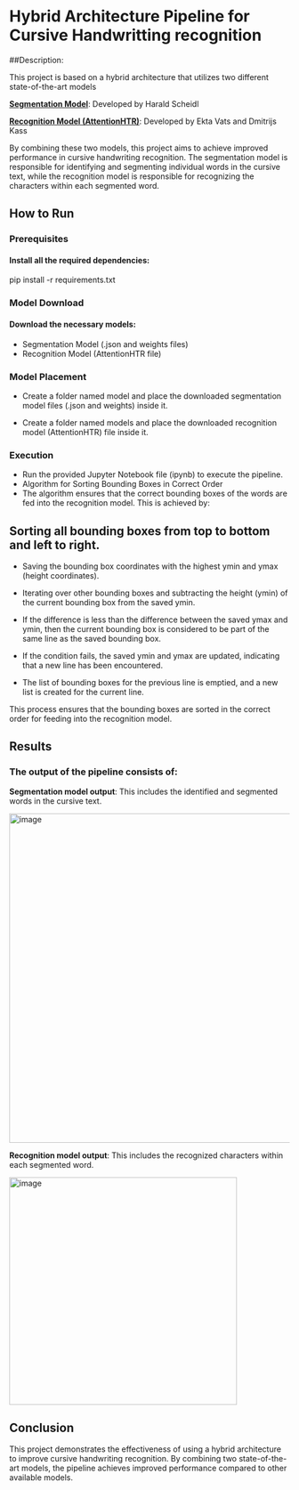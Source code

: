 # Hybrid Architecture Pipeline for Cursive Handwritting recognition

##Description:

This project is based on a hybrid architecture that utilizes two different state-of-the-art models

[**Segmentation Model**](https://drive.google.com/drive/folders/1tgRiiQk3793rexpa0fjNa0f21RnScOkv?usp=share_link): Developed by Harald Scheidl

[**Recognition Model (AttentionHTR)**](https://drive.google.com/file/d/1dXTJC57QcrZLjVDKRiqwx6s37Q6_oZxq/view?usp=share_link
): Developed by Ekta Vats and Dmitrijs Kass

By combining these two models, this project aims to achieve improved performance in cursive handwriting recognition. The segmentation model is responsible for identifying and segmenting individual words in the cursive text, while the recognition model is responsible for recognizing the characters within each segmented word.

## How to Run

### Prerequisites

#### Install all the required dependencies:

pip install -r requirements.txt

### Model Download

#### Download the necessary models:

* Segmentation Model (.json and weights files)
* Recognition Model (AttentionHTR file)

### Model Placement

* Create a folder named model and place the downloaded segmentation model files (.json and weights) inside it.

* Create a folder named models and place the downloaded recognition model (AttentionHTR) file inside it.

### Execution

* Run the provided Jupyter Notebook file (ipynb) to execute the pipeline.
* Algorithm for Sorting Bounding Boxes in Correct Order
* The algorithm ensures that the correct bounding boxes of the words are fed into the recognition model. This is achieved by:

## Sorting all bounding boxes from top to bottom and left to right.

* Saving the bounding box coordinates with the highest ymin and ymax (height coordinates).

* Iterating over other bounding boxes and subtracting the height (ymin) of the current bounding box from the saved ymin.

* If the difference is less than the difference between the saved ymax and ymin, then the current bounding box is considered to be part of the same line as the saved bounding box.

* If the condition fails, the saved ymin and ymax are updated, indicating that a new line has been encountered.

* The list of bounding boxes for the previous line is emptied, and a new list is created for the current line.

This process ensures that the bounding boxes are sorted in the correct order for feeding into the recognition model.

## Results

### The output of the pipeline consists of:

**Segmentation model output**: This includes the identified and segmented words in the cursive text.

<img width="592" alt="image" src="https://github.com/JeethuSrini/HybridCursiveRecognition/assets/85613102/f4995bef-6ebd-4021-b71e-b5ab1bc10f3a">


**Recognition model output**: This includes the recognized characters within each segmented word.

<img width="409" alt="image" src="https://github.com/JeethuSrini/HybridCursiveRecognition/assets/85613102/8ca49b85-dca2-484c-9423-ed0518b0a9e6">


## Conclusion

This project demonstrates the effectiveness of using a hybrid architecture to improve cursive handwriting recognition. By combining two state-of-the-art models, the pipeline achieves improved performance compared to other available models.
